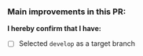 ### Main improvements in this PR:
<!-- Pointwise mention what changes were made in what function. Examples: 
- fix bug where `functionName` failed to do function X
- updated all documentation -->

**I hereby confirm that I have:**
<!-- Note: replace [ ] with [X] to check the box -->
- [ ] Selected `develop` as a target branch
